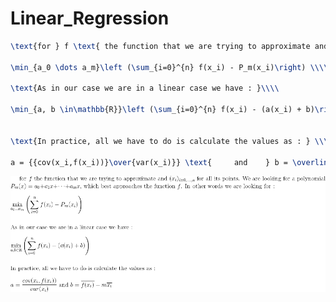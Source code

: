 # Linear_Regression
```latex
\text{for } f \text{ the function that we are trying to approximate and } (x_i)_{i=0,\dots,n} \text{ for all its points. We are looking for a polynomial }\\ P_m(x) = a_0 + a_1x + \dots + a_mx \text{, which best approaches the function } f \text{. In other words we are looking for : } \\\\

\min_{a_0 \dots a_m}\left (\sum_{i=0}^{n} f(x_i) - P_m(x_i)\right) \\\\\\

\text{As in our case we are in a linear case we have : }\\\\

\min_{a, b \in\mathbb{R}}\left (\sum_{i=0}^{n} f(x_i) - (a(x_i) + b)\right) \\\\\\


\text{In practice, all we have to do is calculate the values as : } \\\\

a = {{cov(x_i,f(x_i))}\over{var(x_i)}} \text{     and    } b = \overline{f(x_i)} - m\overline{x_i}
```
![maths](https://github.com/AxelThevenot/Linear_Regression/blob/master/CodeCogsEqn%20(4).gif)
